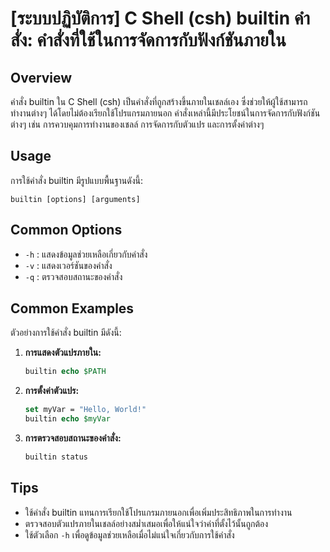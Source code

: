 # [ระบบปฏิบัติการ] C Shell (csh) builtin คำสั่ง: คำสั่งที่ใช้ในการจัดการกับฟังก์ชันภายใน

## Overview
คำสั่ง builtin ใน C Shell (csh) เป็นคำสั่งที่ถูกสร้างขึ้นภายในเชลล์เอง ซึ่งช่วยให้ผู้ใช้สามารถทำงานต่างๆ ได้โดยไม่ต้องเรียกใช้โปรแกรมภายนอก คำสั่งเหล่านี้มีประโยชน์ในการจัดการกับฟังก์ชันต่างๆ เช่น การควบคุมการทำงานของเชลล์ การจัดการกับตัวแปร และการตั้งค่าต่างๆ

## Usage
การใช้คำสั่ง builtin มีรูปแบบพื้นฐานดังนี้:

```
builtin [options] [arguments]
```

## Common Options
- `-h` : แสดงข้อมูลช่วยเหลือเกี่ยวกับคำสั่ง
- `-v` : แสดงเวอร์ชันของคำสั่ง
- `-q` : ตรวจสอบสถานะของคำสั่ง

## Common Examples
ตัวอย่างการใช้คำสั่ง builtin มีดังนี้:

1. **การแสดงตัวแปรภายใน:**
   ```csh
   builtin echo $PATH
   ```

2. **การตั้งค่าตัวแปร:**
   ```csh
   set myVar = "Hello, World!"
   builtin echo $myVar
   ```

3. **การตรวจสอบสถานะของคำสั่ง:**
   ```csh
   builtin status
   ```

## Tips
- ใช้คำสั่ง builtin แทนการเรียกใช้โปรแกรมภายนอกเพื่อเพิ่มประสิทธิภาพในการทำงาน
- ตรวจสอบตัวแปรภายในเชลล์อย่างสม่ำเสมอเพื่อให้แน่ใจว่าค่าที่ตั้งไว้นั้นถูกต้อง
- ใช้ตัวเลือก `-h` เพื่อดูข้อมูลช่วยเหลือเมื่อไม่แน่ใจเกี่ยวกับการใช้คำสั่ง